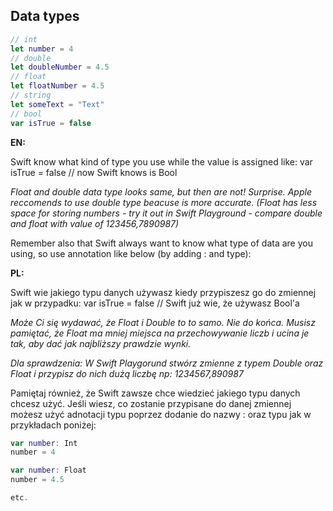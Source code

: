 ## Data types

```swift
// int 
let number = 4 
// double 
let doubleNumber = 4.5
// float
let floatNumber = 4.5
// string
let someText = "Text"
// bool
var isTrue = false
```
**EN:**

Swift know what kind of type you use while the value is assigned like: var isTrue = false // now Swift knows is Bool

*Float and double data type looks same, but then are not! Surprise. Apple reccomends to use double type beacuse is more accurate.
(Float has less space for storing numbers - try it out in Swift Playground - compare double and float with value of 123456,7890987)*

Remember also that Swift always want to know what type of data are you using, so use annotation like below (by adding : and type):

**PL:**

Swift wie jakiego typu danych używasz kiedy przypiszesz go do zmiennej jak w przypadku: var isTrue = false // Swift już wie, że używasz Bool'a

*Może Ci się wydawać, że Float i Double to to samo. Nie do końca. Musisz pamiętać, że Float ma mniej miejsca na przechowywanie liczb i ucina je tak, aby dać jak najbliższy prawdzie wynki.*

*Dla sprawdzenia: W Swift Playgorund stwórz zmienne z typem Double oraz Float i przypisz do nich dużą liczbę np: 1234567,890987*

Pamiętaj również, że Swift zawsze chce wiedzieć jakiego typu danych chcesz użyć. Jeśli wiesz, co zostanie przypisane do danej zmiennej możesz użyć adnotacji typu poprzez dodanie do nazwy : oraz typu jak w przykładach poniżej:

```swift
var number: Int
number = 4

var number: Float
number = 4.5

etc. 
```
